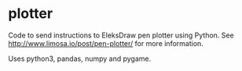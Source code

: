 # plotter

Code to send instructions to EleksDraw pen plotter using Python. See http://www.limosa.io/post/pen-plotter/ for more information.  

Uses python3, pandas, numpy and pygame.
